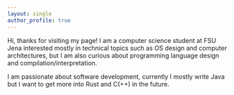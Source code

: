 ```yaml
---
layout: single
author_profile: true
---
```


Hi, thanks for visiting my page! I am a computer science student at FSU Jena interested mostly in technical topics such as OS design and computer architectures, but I am also curious about programming language design and compilation/interpretation.

I am passionate about software development, currently I mostly write Java but I want to get more into Rust and C(++) in the future. 
